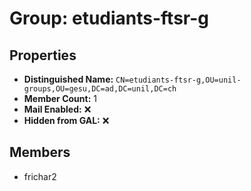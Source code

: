 # Group: etudiants-ftsr-g

## Properties

- **Distinguished Name:** `CN=etudiants-ftsr-g,OU=unil-groups,OU=gesu,DC=ad,DC=unil,DC=ch`
- **Member Count:** 1
- **Mail Enabled:** ❌
- **Hidden from GAL:** ❌

## Members

- frichar2
